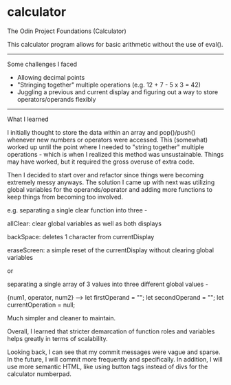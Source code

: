 # calculator

The Odin Project Foundations (Calculator)

This calculator program allows for basic arithmetic without the use of eval().

---

Some challenges I faced

- Allowing decimal points
- "Stringing together" multiple operations (e.g. 12 + 7 - 5 x 3 = 42)
- Juggling a previous and current display and figuring out a way to store operators/operands flexibly

---

What I learned

I initially thought to store the data within an array and pop()/push() whenever new numbers or operators were accessed. This (somewhat) worked up until the point where I needed to "string together" multiple operations - which is when I realized this method was unsustainable. Things may have worked, but it required the gross overuse of extra code.

Then I decided to start over and refactor since things were becoming extremely messy anyways. The solution I came up with next was utilizing global variables for the operands/operator and adding more functions to keep things from becoming too involved.

e.g. separating a single clear function into three -

allClear: clear global variables as well as both displays

backSpace: deletes 1 character from currentDisplay

eraseScreen: a simple reset of the currentDisplay without clearing global variables

or

separating a single array of 3 values into three different global values -

{num1, operator, num2}
-->
let firstOperand = "";
let secondOperand = "";
let currentOperation = null;

Much simpler and cleaner to maintain.

Overall, I learned that stricter demarcation of function roles and variables helps greatly in terms of scalability.

Looking back, I can see that my commit messages were vague and sparse. In the future, I will commit more frequently and specifically. In addition, I will use more semantic HTML, like using button tags instead of divs for the calculator numberpad.
